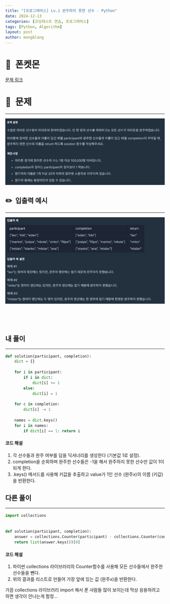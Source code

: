 ```yaml
---
title: "[프로그래머스] Lv.1 완주하지 못한 선수 - Python"
date: 2024-12-13  
categories: [코딩테스트 연습, 프로그래머스]
tags: [Python, Algorithm]
layout: post
author: mongblang
---
```


# 📌&nbsp; **폰켓몬**
[문제 링크](https://school.programmers.co.kr/learn/courses/30/lessons/42576)  

# 📝&nbsp; **문제**
---
![문제](/assets/img/codingtest-post-img/PG42576-1.png)


## ✏️&nbsp; **입출력 예시**
---
![예시](/assets/img/codingtest-post-img/PG42576-2.png)  


&nbsp;  

&nbsp;   



## **내 풀이**  
--- 

```python
def solution(participant, completion):
    dict = {}
    
    for i in participant:
        if i in dict:
            dict[i] += 1
        else:
            dict[i] = 1
    
    for c in completion:
        dict[c] -= 1

    names = dict.keys()
    for i in names:
        if dict[i] == 1: return i
```

#### **코드 해설**  
1. 각 선수들과 완주 여부를 담을 딕셔너리를 생성한다 (기본값 1로 설정).
2. completion을 순회하며 완주한 선수들은 -1을 해서 완주하지 못한 선수만 값이 1이되게 한다. 
3. .keys() 메서드를 사용해 키값을 추출하고 value가 1인 선수 (완주x)의 이름 (키값)을 반환한다. 
&nbsp;  


## **다른 풀이**
---

```python  
import collections


def solution(participant, completion):
    answer = collections.Counter(participant) - collections.Counter(completion)
    return list(answer.keys())[0]

```

#### **코드 해설**  
1. 파이썬 collections 라이브러리의 Counter함수를 사용해 모든 선수들에서 완주한 선수들을 뺀다.
2. 위의 결과를 리스트로 만들어 가장 앞에 있는 값 (완주x)을 반환한다. 

가끔 collections 라이브러리 import 해서 푼 사람들 많이 보이는데 막상 응용하려고 하면 생각이 안나는게 함정... 

&nbsp;   
&nbsp;  


